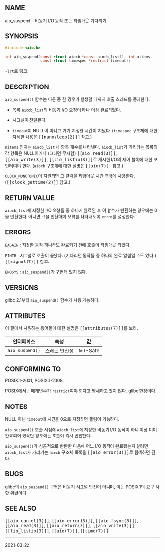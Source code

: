 ## NAME

aio_suspend - 비동기 I/O 동작 또는 타임아웃 기다리기

## SYNOPSIS

```c
#include <aio.h>

int aio_suspend(const struct aiocb *const aiocb_list[], int nitems,
                const struct timespec *restrict timeout);
```

`-lrt`로 링크.

## DESCRIPTION

`aio_suspend()` 함수는 다음 중 한 경우가 발생할 때까지 호출 스레드를 중지한다.

* 목록 `aiocb_list`의 비동기 I/O 요청이 하나 이상 완료되었다.

* 시그널이 전달된다.

* `timeout`이 NULL이 아니고 거기 지정한 시간이 지났다. (`timespec` 구조체에 대한 자세한 내용은 <tt>[[nanosleep(2)]]</tt> 참고.)

`nitems` 인자는 `aiocb_list` 내 항목 개수를 나타낸다. `aiocb_list`가 가리키는 목록의 각 항목은 NULL이거나 (그러면 무시함) <tt>[[aio_read(3)]]</tt>, <tt>[[aio_write(3)]]</tt>, <tt>[[lio_listio(3)]]</tt>로 개시한 I/O의 제어 블록에 대한 포인터여야 한다. (`aiocb` 구조체에 대한 설명은 <tt>[[aio(7)]]</tt> 참고.)

`CLOCK_MONOTONIC`이 지원되면 그 클럭을 타임아웃 시간 측정에 사용한다. (<tt>[[clock_gettime(2)]]</tt> 참고.)

## RETURN VALUE

`aiocb_list`에 지정한 I/O 요청들 중 하나가 완료된 후 이 함수가 반환하는 경우에는 0을 반환한다. 아니면 -1을 반환하며 오류를 나타내도록 `errno`를 설정한다.

## ERRORS

`EAGAIN`
:   지정한 동작 하나라도 완료되기 전에 호출이 타임아웃 되었다.

`EINTR`
:   시그널로 호출이 끝났다. (기다리던 동작들 중 하나의 완료 알림일 수도 있다.) <tt>[[signal(7)]]</tt> 참고.

`ENOSYS`
:   `aio_suspend()`가 구현돼 있지 않다.

## VERSIONS

glibc 2.1부터 `aio_suspend()` 함수가 사용 가능하다.

## ATTRIBUTES

이 절에서 사용하는 용어들에 대한 설명은 <tt>[[attributes(7)]]</tt>를 보라.

| 인터페이스 | 속성 | 값 |
| --- | --- | --- |
| `aio_suspend()` | 스레드 안전성 | MT-Safe |

## CONFORMING TO

POSIX.1-2001, POSIX.1-2008.

POSIX에서는 매개변수가 `restrict`여야 한다고 명세하고 있지 않다. glibc 한정이다.

## NOTES

NULL 아닌 `timeout`에 시간을 0으로 지정하면 폴링이 가능하다.

`aio_suspend()` 호출 시점에 `aiocb_list`에 지정한 비동기 I/O 동작이 하나 이상 이미 완료되어 있었던 경우에는 호출이 즉시 반환한다.

`aio_suspend()`가 성공적으로 반환한 다음에 어느 I/O 동작이 완료됐는지 알려면 `aiocb_list`가 가리키는 `aiocb` 구조체 목록을 <tt>[[aio_error(3)]]</tt>로 탐색하면 된다.

## BUGS

glibc의 `aio_suspend()` 구현은 비동기 시그널 안전이 아니며, 이는 POSIX.1의 요구 사항 위반이다.

## SEE ALSO

<tt>[[aio_cancel(3)]]</tt>, <tt>[[aio_error(3)]]</tt>, <tt>[[aio_fsync(3)]]</tt>, <tt>[[aio_read(3)]]</tt>, <tt>[[aio_return(3)]]</tt>, <tt>[[aio_write(3)]]</tt>, <tt>[[lio_listio(3)]]</tt>, <tt>[[aio(7)]]</tt>, <tt>[[time(7)]]</tt>

----

2021-03-22
